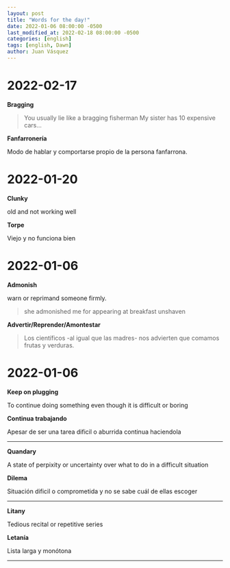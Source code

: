 ```yaml
---
layout: post
title: "Words for the day!"
date: 2022-01-06 08:00:00 -0500
last_modified_at: 2022-02-18 08:00:00 -0500
categories: [english]
tags: [english, Dawn]
author: Juan Vásquez
---
```


# 2022-02-17

**Bragging**

> You usually lie like a bragging fisherman
> My sister has 10 expensive cars...

**Fanfarronería**

Modo de hablar y comportarse propio de la persona fanfarrona.

# 2022-01-20

**Clunky**

old and not working well

**Torpe**

Viejo y no funciona bien

# 2022-01-06

**Admonish**

warn or reprimand someone firmly.

> she admonished me for appearing at breakfast unshaven

**Advertir/Reprender/Amontestar**

> Los científicos -al igual que las madres- nos advierten que comamos frutas y verduras.

# 2022-01-06

**Keep on plugging**

To continue doing something even though it is difficult or boring

**Continua trabajando**

Apesar de ser una tarea dificil o aburrida continua haciendola

---

**Quandary**

A state of perpixity or uncertainty over what to do in a difficult situation

**Dilema**

Situación dificil o comprometida y no se sabe cuál de ellas escoger

---

**Litany**

Tedious recital or repetitive series

**Letanía**

Lista larga y monótona

---
